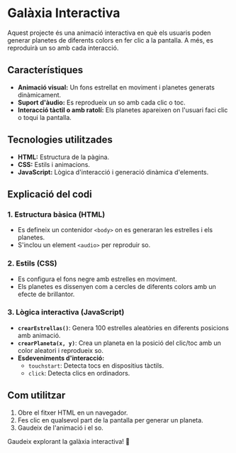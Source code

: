 # Galàxia Interactiva

Aquest projecte és una animació interactiva en què els usuaris poden generar planetes de diferents colors en fer clic a la pantalla. A més, es reproduirà un so amb cada interacció.

## Característiques
- **Animació visual:** Un fons estrellat en moviment i planetes generats dinàmicament.
- **Suport d'àudio:** Es reprodueix un so amb cada clic o toc.
- **Interacció tàctil o amb ratolí:** Els planetes apareixen on l'usuari faci clic o toqui la pantalla.

## Tecnologies utilitzades
- **HTML:** Estructura de la pàgina.
- **CSS:** Estils i animacions.
- **JavaScript:** Lògica d'interacció i generació dinàmica d'elements.

## Explicació del codi

### 1. **Estructura bàsica (HTML)**
- Es defineix un contenidor `<body>` on es generaran les estrelles i els planetes.
- S'inclou un element `<audio>` per reproduir so.

### 2. **Estils (CSS)**
- Es configura el fons negre amb estrelles en moviment.
- Els planetes es dissenyen com a cercles de diferents colors amb un efecte de brillantor.

### 3. **Lògica interactiva (JavaScript)**
- **`crearEstrellas()`**: Genera 100 estrelles aleatòries en diferents posicions amb animació.
- **`crearPlaneta(x, y)`**: Crea un planeta en la posició del clic/toc amb un color aleatori i reprodueix so.
- **Esdeveniments d'interacció:**
  - `touchstart`: Detecta tocs en dispositius tàctils.
  - `click`: Detecta clics en ordinadors.

## Com utilitzar
1. Obre el fitxer HTML en un navegador.
2. Fes clic en qualsevol part de la pantalla per generar un planeta.
3. Gaudeix de l'animació i el so.

Gaudeix explorant la galàxia interactiva! 🚀

